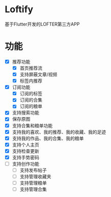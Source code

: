 # Loftify

基于Flutter开发的LOFTER第三方APP

# 功能

- [x] 推荐功能
  - [x] 首页推荐流
  - [x] 支持屏蔽文章/视频
  - [x] 标签内推荐
- [x] 订阅功能
  - [x] 订阅的标签
  - [x] 订阅的合集
  - [x] 订阅的粮单
- [x] 支持搜索功能
- [x] 保存原图
- [x] 支持合集和粮单功能
- [x] 支持我的喜欢、我的推荐、我的收藏、我的足迹
- [x] 支持我的作品、我的合集、我的粮单
- [x] 支持个人主页
- [x] 支持检查更新
- [x] 支持手势密码
- [ ] 支持创作功能
  - [ ] 支持发布帖子
  - [ ] 支持管理收藏夹
  - [ ] 支持管理粮单
  - [ ] 支持管理合集
